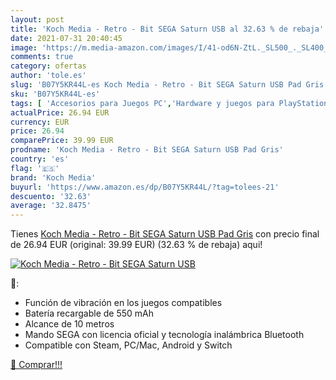```yaml
---
layout: post
title: 'Koch Media - Retro - Bit SEGA Saturn USB al 32.63 % de rebaja'
date: 2021-07-31 20:40:45
image: 'https://m.media-amazon.com/images/I/41-od6N-ZtL._SL500_._SL400_.jpg'
comments: true
category: ofertas
author: 'tole.es'
slug: 'B07Y5KR44L-es Koch Media - Retro - Bit SEGA Saturn USB Pad Gris'
sku: 'B07Y5KR44L-es'
tags: [ 'Accesorios para Juegos PC','Hardware y juegos para PlayStation 3','Juegos y Accesorios para PC','Mandos de juego para PC','Mandos para PC','Sistemas heredados','Sistemas heredados de PlayStation','Videojuegos','koch media','sega', ]
actualPrice: 26.94 EUR
currency: EUR
price: 26.94
comparePrice: 39.99 EUR
prodname: 'Koch Media - Retro - Bit SEGA Saturn USB Pad Gris'
country: 'es'
flag: '🇪🇸'
brand: 'Koch Media'
buyurl: 'https://www.amazon.es/dp/B07Y5KR44L/?tag=tolees-21'
descuento: '32.63'
average: '32.8475'
---
```


Tienes [Koch Media - Retro - Bit SEGA Saturn USB Pad Gris](https://www.amazon.es/dp/B07Y5KR44L/?tag=tolees-21) con precio final de  26.94 EUR (original: 39.99 EUR) (32.63 %  de rebaja) aqui!

[![Koch Media - Retro - Bit SEGA Saturn USB](https://m.media-amazon.com/images/I/41-od6N-ZtL._SL500_._SL400_.jpg)](https://www.amazon.es/dp/B07Y5KR44L/?tag=tolees-21)

🔎:

- Función de vibración en los juegos compatibles
- Batería recargable de 550 mAh
- Alcance de 10 metros
- Mando SEGA con licencia oficial y tecnología inalámbrica Bluetooth
- Compatible con Steam, PC/Mac, Android y Switch

[🛒 Comprar!!!](https://www.amazon.es/dp/B07Y5KR44L/?tag=tolees-21)
